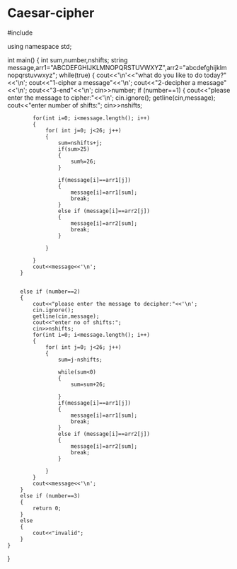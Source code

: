 # Caesar-cipher
#include <iostream>

using namespace std;

int main()
{
    int sum,number,nshifts;
    string message,arr1="ABCDEFGHIJKLMNOPQRSTUVWXYZ",arr2="abcdefghijklmnopqrstuvwxyz";
    while(true)
    {
        cout<<'\n'<<"what do you like to do today?"<<'\n';
        cout<<"1-cipher a message"<<'\n';
        cout<<"2-decipher a message"<<'\n';
        cout<<"3-end"<<'\n';
        cin>>number;
        if (number==1)
        {
            cout<<"please enter the message to cipher:"<<'\n';
            cin.ignore();
            getline(cin,message);
            cout<<"enter number of shifts:";
            cin>>nshifts;

            for(int i=0; i<message.length(); i++)
            {
                for( int j=0; j<26; j++)
                {
                    sum=nshifts+j;
                    if(sum>25)
                    {
                        sum%=26;
                    }

                    if(message[i]==arr1[j])
                    {
                        message[i]=arr1[sum];
                        break;
                    }
                    else if (message[i]==arr2[j])
                    {
                        message[i]=arr2[sum];
                        break;
                    }

                }

            }
            cout<<message<<'\n';
        }


        else if (number==2)
        {
            cout<<"please enter the message to decipher:"<<'\n';
            cin.ignore();
            getline(cin,message);
            cout<<"enter no of shifts:";
            cin>>nshifts;
            for(int i=0; i<message.length(); i++)
            {
                for( int j=0; j<26; j++)
                {
                    sum=j-nshifts;

                    while(sum<0)
                    {
                        sum=sum+26;

                    }
                    if(message[i]==arr1[j])
                    {
                        message[i]=arr1[sum];
                        break;
                    }
                    else if (message[i]==arr2[j])
                    {
                        message[i]=arr2[sum];
                        break;
                    }

                }
            }
            cout<<message<<'\n';
        }
        else if (number==3)
        {
            return 0;
        }
        else
        {
            cout<<"invalid";
        }
    }

}
